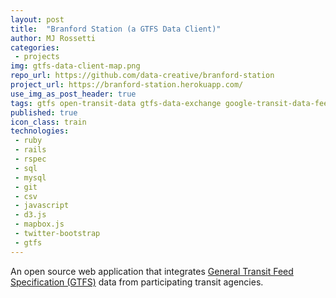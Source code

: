 ```yaml
---
layout: post
title:  "Branford Station (a GTFS Data Client)"
author: MJ Rossetti
categories:
 - projects
img: gtfs-data-client-map.png
repo_url: https://github.com/data-creative/branford-station
project_url: https://branford-station.herokuapp.com/
use_img_as_post_header: true
tags: gtfs open-transit-data gtfs-data-exchange google-transit-data-feed
published: true
icon_class: train
technologies:
 - ruby
 - rails
 - rspec
 - sql
 - mysql
 - git
 - csv
 - javascript
 - d3.js
 - mapbox.js
 - twitter-bootstrap
 - gtfs
---
```


<!--
![A screenshot of a web application depicting information tables and a map.](/assets/images/gtfs-data-client.png "App screenshot")
-->

An open source web application that integrates
 [General Transit Feed Specification (GTFS)](https://developers.google.com/transit/gtfs/)
 data from participating transit agencies.
